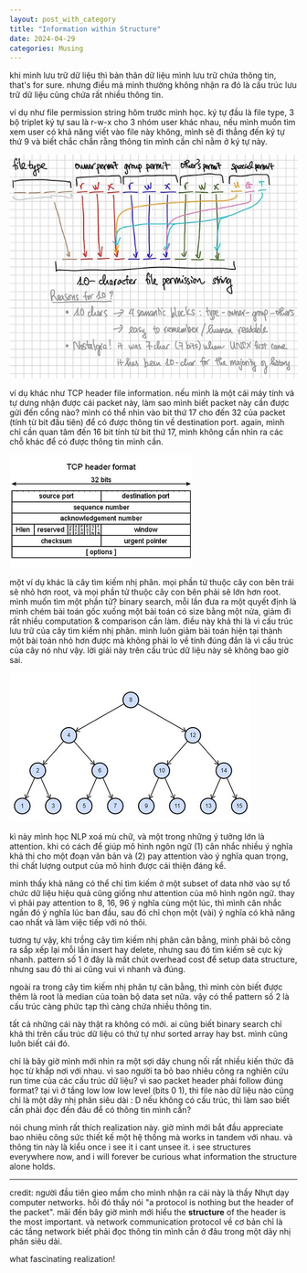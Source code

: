```yaml
---
layout: post_with_category 
title: "Information within Structure" 
date: 2024-04-29
categories: Musing
---
```


khi mình lưu trữ dữ liệu thì bản thân dữ liệu mình lưu trữ chứa thông tin, that's for sure. nhưng điều mà mình thường không nhận ra đó là cấu trúc lưu trữ dữ liệu cũng chứa rất nhiều thông tin.

ví dụ như file permission string hôm trước mình học. ký tự đầu là file type, 3 bộ triplet ký tự sau là r-w-x cho 3 nhóm user khác nhau, nếu mình muốn tìm xem user có khả năng viết vào file này không, mình sẽ đi thẳng đến ký tự thứ 9 và biết chắc chắn rằng thông tin mình cần chỉ nằm ở ký tự này.

![file permission string](/images/linux-file-permission-2.jpg) 

ví dụ khác như TCP header file information. nếu mình là một cái máy tính và tự dưng nhận được cái packet này, làm sao mình biết packet này cần được gửi đến cổng nào? mình có thể nhìn vào bit thứ 17 cho đến 32 của packet (tính từ bit đầu tiên) để có được thông tin về destination port. again, mình chỉ cần quan tâm đến 16 bit tính từ bit thứ 17, mình không cần nhìn ra các chỗ khác để có được thông tin mình cần.

![tcp header format](/images/tcp-header-format.jpg)

một ví dụ khác là cây tìm kiếm nhị phân. mọi phần tử thuộc cây con bên trái sẽ nhỏ hơn root, và mọi phần tử thuộc cây con bên phải sẽ lớn hơn root. mình muốn tìm một phần tử? binary search, mỗi lần đưa ra một quyết định là mình chém bài toán gốc xuống một bài toán có size bằng một nửa, giảm đi rất nhiều computation & comparison cần làm. điều này khả thi là vì cấu trúc lưu trữ của cây tìm kiếm nhị phân. mình luôn giảm bài toán hiện tại thành một bài toán nhỏ hơn được mà không phải lo về tính đúng đắn là vì cấu trúc của cây nó như vậy. lời giải này trên cấu trúc dữ liệu này sẽ không bao giờ sai.

![binary search tree](/images/bst.jpg)

kì này mình học NLP xoá mù chữ, và một trong những ý tưởng lớn là attention. khi có cách để giúp mô hình ngôn ngữ (1) cân nhắc nhiều ý nghĩa khả thi cho một đoạn văn bản và (2) pay attention vào ý nghĩa quan trọng, thì chất lượng output của mô hình được cải thiện đáng kể.

mình thấy khả năng có thể chỉ tìm kiếm ở một subset of data nhờ vào sự tổ chức dữ liệu hiệu quả cũng giống như attention của mô hình ngôn ngữ. thay vì phải pay attention to 8, 16, 96 ý nghĩa cùng một lúc, thì mình cân nhắc ngần đó ý nghĩa lúc ban đầu, sau đó chỉ chọn một (vài) ý nghĩa có khả năng cao nhất và làm việc tiếp với nó thôi. 

tương tự vậy, khi trồng cây tìm kiếm nhị phân cân bằng, mình phải bỏ công ra sắp xếp lại mỗi lần insert hay delete, nhưng sau đó tìm kiếm sẽ cực kỳ nhanh. pattern số 1 ở đây là mất chút overhead cost để setup data structure, nhưng sau đó thì ai cũng vui vì nhanh và đúng.

ngoài ra trong cây tìm kiếm nhị phân tự cân bằng, thì mình còn biết được thêm là root là median của toàn bộ data set nữa. vậy có thể pattern số 2 là cấu trúc càng phức tạp thì càng chứa nhiều thông tin.

tất cả những cái này thật ra không có mới. ai cũng biết binary search chỉ khả thi trên cấu trúc dữ liệu có thứ tự như sorted array hay bst. mình cũng luôn biết cái đó.

chỉ là bây giờ mình mới nhìn ra một sợi dây chung nối rất nhiều kiến thức đã học từ khắp nơi với nhau. vì sao người ta bỏ bao nhiêu công ra nghiên cứu run time của các cấu trúc dữ liệu? vì sao packet header phải follow đúng format? tại vì ở tầng low low low level (bits 0 1), thì file nào dữ liệu nào cũng chỉ là một dây nhị phân siêu dài : D nếu không có cấu trúc, thì làm sao biết cần phải đọc đến đâu để có thông tin mình cần?

nói chung mình rất thích realization này. giờ mình mới bắt đầu appreciate bao nhiêu công sức thiết kế một hệ thống mà works in tandem với nhau. và thông tin này là kiểu once i see it i cant unsee it. i see structures everywhere now, and i will forever be curious what information the structure alone holds.

--------------------
credit: người đầu tiên gieo mầm cho mình nhận ra cái này là thầy Nhựt dạy computer networks. hồi đó thầy nói "a protocol is nothing but the header of the packet". mãi đến bây giờ mình mới hiểu the __structure__ of the header is the most important. và network communication protocol về cơ bản chỉ là các tầng network biết phải đọc thông tin mình cần ở đâu trong một dãy nhị phân siêu dài.

what fascinating realization!
